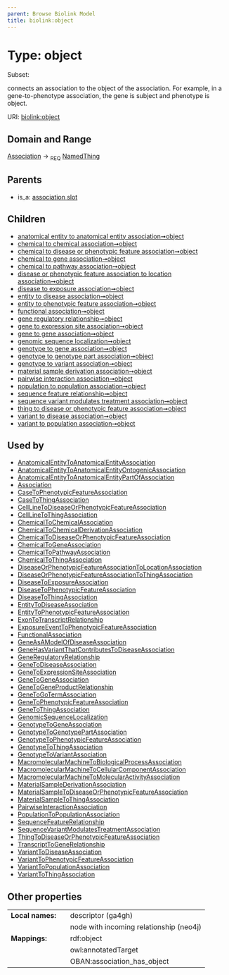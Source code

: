 ```yaml
---
parent: Browse Biolink Model
title: biolink:object
---
```


# Type: object

Subset:

connects an association to the object of the association. For example, in a gene-to-phenotype association, the gene is subject and phenotype is object.

URI: [biolink:object](https://w3id.org/biolink/vocab/object)

## Domain and Range

[Association](Association.md) ->  <sub>REQ</sub> [NamedThing](NamedThing.md)

## Parents

 *  is_a: [association slot](association_slot.md)

## Children

 *  [anatomical entity to anatomical entity association➞object](anatomical_entity_to_anatomical_entity_association_object.md)
 *  [chemical to chemical association➞object](chemical_to_chemical_association_object.md)
 *  [chemical to disease or phenotypic feature association➞object](chemical_to_disease_or_phenotypic_feature_association_object.md)
 *  [chemical to gene association➞object](chemical_to_gene_association_object.md)
 *  [chemical to pathway association➞object](chemical_to_pathway_association_object.md)
 *  [disease or phenotypic feature association to location association➞object](disease_or_phenotypic_feature_association_to_location_association_object.md)
 *  [disease to exposure association➞object](disease_to_exposure_association_object.md)
 *  [entity to disease association➞object](entity_to_disease_association_object.md)
 *  [entity to phenotypic feature association➞object](entity_to_phenotypic_feature_association_object.md)
 *  [functional association➞object](functional_association_object.md)
 *  [gene regulatory relationship➞object](gene_regulatory_relationship_object.md)
 *  [gene to expression site association➞object](gene_to_expression_site_association_object.md)
 *  [gene to gene association➞object](gene_to_gene_association_object.md)
 *  [genomic sequence localization➞object](genomic_sequence_localization_object.md)
 *  [genotype to gene association➞object](genotype_to_gene_association_object.md)
 *  [genotype to genotype part association➞object](genotype_to_genotype_part_association_object.md)
 *  [genotype to variant association➞object](genotype_to_variant_association_object.md)
 *  [material sample derivation association➞object](material_sample_derivation_association_object.md)
 *  [pairwise interaction association➞object](pairwise_interaction_association_object.md)
 *  [population to population association➞object](population_to_population_association_object.md)
 *  [sequence feature relationship➞object](sequence_feature_relationship_object.md)
 *  [sequence variant modulates treatment association➞object](sequence_variant_modulates_treatment_association_object.md)
 *  [thing to disease or phenotypic feature association➞object](thing_to_disease_or_phenotypic_feature_association_object.md)
 *  [variant to disease association➞object](variant_to_disease_association_object.md)
 *  [variant to population association➞object](variant_to_population_association_object.md)

## Used by

 * [AnatomicalEntityToAnatomicalEntityAssociation](AnatomicalEntityToAnatomicalEntityAssociation.md)
 * [AnatomicalEntityToAnatomicalEntityOntogenicAssociation](AnatomicalEntityToAnatomicalEntityOntogenicAssociation.md)
 * [AnatomicalEntityToAnatomicalEntityPartOfAssociation](AnatomicalEntityToAnatomicalEntityPartOfAssociation.md)
 * [Association](Association.md)
 * [CaseToPhenotypicFeatureAssociation](CaseToPhenotypicFeatureAssociation.md)
 * [CaseToThingAssociation](CaseToThingAssociation.md)
 * [CellLineToDiseaseOrPhenotypicFeatureAssociation](CellLineToDiseaseOrPhenotypicFeatureAssociation.md)
 * [CellLineToThingAssociation](CellLineToThingAssociation.md)
 * [ChemicalToChemicalAssociation](ChemicalToChemicalAssociation.md)
 * [ChemicalToChemicalDerivationAssociation](ChemicalToChemicalDerivationAssociation.md)
 * [ChemicalToDiseaseOrPhenotypicFeatureAssociation](ChemicalToDiseaseOrPhenotypicFeatureAssociation.md)
 * [ChemicalToGeneAssociation](ChemicalToGeneAssociation.md)
 * [ChemicalToPathwayAssociation](ChemicalToPathwayAssociation.md)
 * [ChemicalToThingAssociation](ChemicalToThingAssociation.md)
 * [DiseaseOrPhenotypicFeatureAssociationToLocationAssociation](DiseaseOrPhenotypicFeatureAssociationToLocationAssociation.md)
 * [DiseaseOrPhenotypicFeatureAssociationToThingAssociation](DiseaseOrPhenotypicFeatureAssociationToThingAssociation.md)
 * [DiseaseToExposureAssociation](DiseaseToExposureAssociation.md)
 * [DiseaseToPhenotypicFeatureAssociation](DiseaseToPhenotypicFeatureAssociation.md)
 * [DiseaseToThingAssociation](DiseaseToThingAssociation.md)
 * [EntityToDiseaseAssociation](EntityToDiseaseAssociation.md)
 * [EntityToPhenotypicFeatureAssociation](EntityToPhenotypicFeatureAssociation.md)
 * [ExonToTranscriptRelationship](ExonToTranscriptRelationship.md)
 * [ExposureEventToPhenotypicFeatureAssociation](ExposureEventToPhenotypicFeatureAssociation.md)
 * [FunctionalAssociation](FunctionalAssociation.md)
 * [GeneAsAModelOfDiseaseAssociation](GeneAsAModelOfDiseaseAssociation.md)
 * [GeneHasVariantThatContributesToDiseaseAssociation](GeneHasVariantThatContributesToDiseaseAssociation.md)
 * [GeneRegulatoryRelationship](GeneRegulatoryRelationship.md)
 * [GeneToDiseaseAssociation](GeneToDiseaseAssociation.md)
 * [GeneToExpressionSiteAssociation](GeneToExpressionSiteAssociation.md)
 * [GeneToGeneAssociation](GeneToGeneAssociation.md)
 * [GeneToGeneProductRelationship](GeneToGeneProductRelationship.md)
 * [GeneToGoTermAssociation](GeneToGoTermAssociation.md)
 * [GeneToPhenotypicFeatureAssociation](GeneToPhenotypicFeatureAssociation.md)
 * [GeneToThingAssociation](GeneToThingAssociation.md)
 * [GenomicSequenceLocalization](GenomicSequenceLocalization.md)
 * [GenotypeToGeneAssociation](GenotypeToGeneAssociation.md)
 * [GenotypeToGenotypePartAssociation](GenotypeToGenotypePartAssociation.md)
 * [GenotypeToPhenotypicFeatureAssociation](GenotypeToPhenotypicFeatureAssociation.md)
 * [GenotypeToThingAssociation](GenotypeToThingAssociation.md)
 * [GenotypeToVariantAssociation](GenotypeToVariantAssociation.md)
 * [MacromolecularMachineToBiologicalProcessAssociation](MacromolecularMachineToBiologicalProcessAssociation.md)
 * [MacromolecularMachineToCellularComponentAssociation](MacromolecularMachineToCellularComponentAssociation.md)
 * [MacromolecularMachineToMolecularActivityAssociation](MacromolecularMachineToMolecularActivityAssociation.md)
 * [MaterialSampleDerivationAssociation](MaterialSampleDerivationAssociation.md)
 * [MaterialSampleToDiseaseOrPhenotypicFeatureAssociation](MaterialSampleToDiseaseOrPhenotypicFeatureAssociation.md)
 * [MaterialSampleToThingAssociation](MaterialSampleToThingAssociation.md)
 * [PairwiseInteractionAssociation](PairwiseInteractionAssociation.md)
 * [PopulationToPopulationAssociation](PopulationToPopulationAssociation.md)
 * [SequenceFeatureRelationship](SequenceFeatureRelationship.md)
 * [SequenceVariantModulatesTreatmentAssociation](SequenceVariantModulatesTreatmentAssociation.md)
 * [ThingToDiseaseOrPhenotypicFeatureAssociation](ThingToDiseaseOrPhenotypicFeatureAssociation.md)
 * [TranscriptToGeneRelationship](TranscriptToGeneRelationship.md)
 * [VariantToDiseaseAssociation](VariantToDiseaseAssociation.md)
 * [VariantToPhenotypicFeatureAssociation](VariantToPhenotypicFeatureAssociation.md)
 * [VariantToPopulationAssociation](VariantToPopulationAssociation.md)
 * [VariantToThingAssociation](VariantToThingAssociation.md)

## Other properties

|  |  |  |
| --- | --- | --- |
| **Local names:** | | descriptor (ga4gh) |
|  | | node with incoming relationship (neo4j) |
| **Mappings:** | | rdf:object |
|  | | owl:annotatedTarget |
|  | | OBAN:association_has_object |

